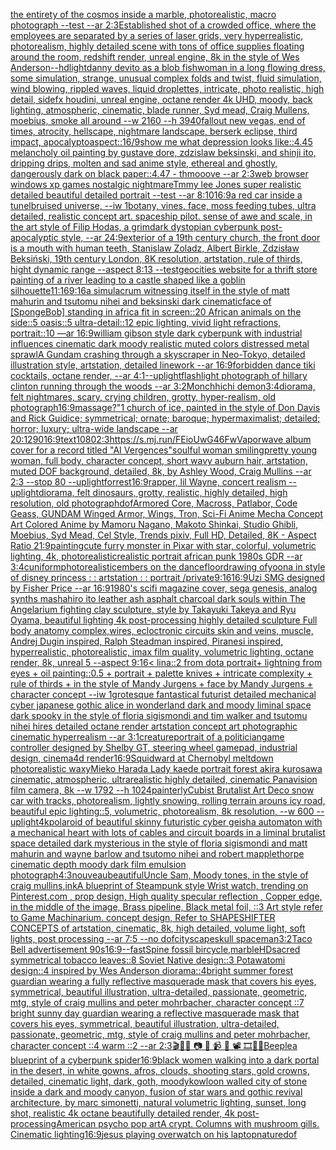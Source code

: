 [the entirety of the cosmos inside a marble, photorealistic,   macro photograph --test --ar 2:3](https://www.ebank.nz/aiartgenerator?category=the%2520entirety%2520of%2520the%2520cosmos%2520inside%2520a%2520marble%2C%2520photorealistic%2C%2520%2520%2520macro%2520photograph%2520--test%2520--ar%25202%3A3)[Established shot of a crowded office, where the employees are separated by a series of laser grids, very hyperrealistic, photorealism, highly detailed scene with tons of office supplies floating around the room, redshift render, unreal engine, 8k in the style of Wes Anderson](https://www.ebank.nz/aiartgenerator?category=Established%2520shot%2520of%2520a%2520crowded%2520office%2C%2520where%2520the%2520employees%2520are%2520separated%2520by%2520a%2520series%2520of%2520laser%2520grids%2C%2520very%2520hyperrealistic%2C%2520photorealism%2C%2520highly%2520detailed%2520scene%2520with%2520tons%2520of%2520office%2520supplies%2520floating%2520around%2520the%2520room%2C%2520redshift%2520render%2C%2520unreal%2520engine%2C%25208k%2520in%2520the%2520style%2520of%2520Wes%2520Anderson)[--hd](https://www.ebank.nz/aiartgenerator?category=--hd)[light](https://www.ebank.nz/aiartgenerator?category=light)[danny devito as a blob fish](https://www.ebank.nz/aiartgenerator?category=danny%2520devito%2520as%2520a%2520blob%2520fish)[woman in a long flowing dress,  some simulation, strange, unusual complex folds and twist, fluid simulation, wind blowing, rippled waves, liquid droplettes, intricate, photo realistic, high detail, sidefx houdini, unreal engine, octane render 4k UHD, moody, back lighting, atmospheric, cinematic, blade runner, Syd mead, Craig Mullens, moebius,  smoke all around --w 2160 --h 3940](https://www.ebank.nz/aiartgenerator?category=woman%2520in%2520a%2520long%2520flowing%2520dress%2C%2520%2520some%2520simulation%2C%2520strange%2C%2520unusual%2520complex%2520folds%2520and%2520twist%2C%2520fluid%2520simulation%2C%2520wind%2520blowing%2C%2520rippled%2520waves%2C%2520liquid%2520droplettes%2C%2520intricate%2C%2520photo%2520realistic%2C%2520high%2520detail%2C%2520sidefx%2520houdini%2C%2520unreal%2520engine%2C%2520octane%2520render%25204k%2520UHD%2C%2520moody%2C%2520back%2520lighting%2C%2520atmospheric%2C%2520cinematic%2C%2520blade%2520runner%2C%2520Syd%2520mead%2C%2520Craig%2520Mullens%2C%2520moebius%2C%2520%2520smoke%2520all%2520around%2520--w%25202160%2520--h%25203940)[fallout new vegas, end of times, atrocity, hellscape, nightmare landscape, berserk eclipse, third impact, apocalypto](https://www.ebank.nz/aiartgenerator?category=fallout%2520new%2520vegas%2C%2520end%2520of%2520times%2C%2520atrocity%2C%2520hellscape%2C%2520nightmare%2520landscape%2C%2520berserk%2520eclipse%2C%2520third%2520impact%2C%2520apocalypto)[aspect::16/9](https://www.ebank.nz/aiartgenerator?category=aspect%3A%3A16/9)[show me what depression looks like::4.45 melancholy oil painting by gustave dore, zdzislaw beksinski, and shinji ito, dripping drips, molten and sad anime style, ethereal and ghostly, dangerously dark on black paper::4.47 - thmooove --ar 2:3](https://www.ebank.nz/aiartgenerator?category=show%2520me%2520what%2520depression%2520looks%2520like%3A%3A4.45%2520melancholy%2520oil%2520painting%2520by%2520gustave%2520dore%2C%2520zdzislaw%2520beksinski%2C%2520and%2520shinji%2520ito%2C%2520dripping%2520drips%2C%2520molten%2520and%2520sad%2520anime%2520style%2C%2520ethereal%2520and%2520ghostly%2C%2520dangerously%2520dark%2520on%2520black%2520paper%3A%3A4.47%2520-%2520thmooove%2520--ar%25202%3A3)[web browser windows xp games nostalgic nightmare](https://www.ebank.nz/aiartgenerator?category=web%2520browser%2520windows%2520xp%2520games%2520nostalgic%2520nightmare)[Tmmy lee Jones super realistic detailed beautiful detailed portrait --test --ar 8:10](https://www.ebank.nz/aiartgenerator?category=Tmmy%2520lee%2520Jones%2520super%2520realistic%2520detailed%2520beautiful%2520detailed%2520portrait%2520--test%2520--ar%25208%3A10)[16:9](https://www.ebank.nz/aiartgenerator?category=16%3A9)[a red car inside a tunel](https://www.ebank.nz/aiartgenerator?category=a%2520red%2520car%2520inside%2520a%2520tunel)[bruised universe, --iw 1](https://www.ebank.nz/aiartgenerator?category=bruised%2520universe%2C%2520--iw%25201)[botany, vines, face, moss feeding tubes, ultra detailed, realistic concept art. spaceship pilot. sense of awe and scale, in the art style of Filip Hodas, a grimdark dystopian cyberpunk post-apocalyptic style, --ar 24:9](https://www.ebank.nz/aiartgenerator?category=botany%2C%2520vines%2C%2520face%2C%2520moss%2520feeding%2520tubes%2C%2520ultra%2520detailed%2C%2520realistic%2520concept%2520art.%2520spaceship%2520pilot.%2520sense%2520of%2520awe%2520and%2520scale%2C%2520in%2520the%2520art%2520style%2520of%2520Filip%2520Hodas%2C%2520a%2520grimdark%2520dystopian%2520cyberpunk%2520post-apocalyptic%2520style%2C%2520--ar%252024%3A9)[exterior of a 19th century church, the front door is a mouth with human teeth, Stanislaw Zoladz, Albert Birkle, Zdzisław Beksiński, 19th century London, 8K resolution, artstation, rule of thirds, hight dynamic range --aspect 8:13 --test](https://www.ebank.nz/aiartgenerator?category=exterior%2520of%2520a%252019th%2520century%2520church%2C%2520the%2520front%2520door%2520is%2520a%2520mouth%2520with%2520human%2520teeth%2C%2520Stanislaw%2520Zoladz%2C%2520Albert%2520Birkle%2C%2520Zdzis%C5%82aw%2520Beksi%C5%84ski%2C%252019th%2520century%2520London%2C%25208K%2520resolution%2C%2520artstation%2C%2520rule%2520of%2520thirds%2C%2520hight%2520dynamic%2520range%2520--aspect%25208%3A13%2520--test)[geocities website for a thrift store painting of a river leading to a castle shaped like a goblin silhouette](https://www.ebank.nz/aiartgenerator?category=geocities%2520website%2520for%2520a%2520thrift%2520store%2520painting%2520of%2520a%2520river%2520leading%2520to%2520a%2520castle%2520shaped%2520like%2520a%2520goblin%2520silhouette)[11:16](https://www.ebank.nz/aiartgenerator?category=11%3A16)[9:16](https://www.ebank.nz/aiartgenerator?category=9%3A16)[a simulacrum witnessing itself in the style of matt mahurin and tsutomu nihei and beksinski dark cinematic](https://www.ebank.nz/aiartgenerator?category=a%2520simulacrum%2520witnessing%2520itself%2520in%2520the%2520style%2520of%2520matt%2520mahurin%2520and%2520tsutomu%2520nihei%2520and%2520beksinski%2520dark%2520cinematic)[face of [SpongeBob] standing in africa fit in screen::20 African animals on the side::5 oasis::5 ultra-detail::12 epic lighting, vivid light refractions, portrait::10 —ar 16:9](https://www.ebank.nz/aiartgenerator?category=face%2520of%2520%5BSpongeBob%5D%2520standing%2520in%2520africa%2520fit%2520in%2520screen%3A%3A20%2520African%2520animals%2520on%2520the%2520side%3A%3A5%2520oasis%3A%3A5%2520ultra-detail%3A%3A12%2520epic%2520lighting%2C%2520vivid%2520light%2520refractions%2C%2520portrait%3A%3A10%2520%E2%80%94ar%252016%3A9)[william gibson style dark cyberpunk with industrial influences cinematic dark moody realistic muted colors distressed metal sprawl](https://www.ebank.nz/aiartgenerator?category=william%2520gibson%2520style%2520dark%2520cyberpunk%2520with%2520industrial%2520influences%2520cinematic%2520dark%2520moody%2520realistic%2520muted%2520colors%2520distressed%2520metal%2520sprawl)[A Gundam crashing through a skyscraper in Neo-Tokyo, detailed illustration style, artstation, detailed linework --ar 16:9](https://www.ebank.nz/aiartgenerator?category=A%2520Gundam%2520crashing%2520through%2520a%2520skyscraper%2520in%2520Neo-Tokyo%2C%2520detailed%2520illustration%2520style%2C%2520artstation%2C%2520detailed%2520linework%2520--ar%252016%3A9)[forbidden dance tiki cocktails, octane render, --ar 4:1](https://www.ebank.nz/aiartgenerator?category=forbidden%2520dance%2520tiki%2520cocktails%2C%2520octane%2520render%2C%2520--ar%25204%3A1)[--uplight](https://www.ebank.nz/aiartgenerator?category=--uplight)[flashlight photograph of hillary clinton running through the woods --ar 3:2](https://www.ebank.nz/aiartgenerator?category=flashlight%2520photograph%2520of%2520hillary%2520clinton%2520running%2520through%2520the%2520woods%2520--ar%25203%3A2)[Monchhichi demon](https://www.ebank.nz/aiartgenerator?category=Monchhichi%2520demon)[3:4](https://www.ebank.nz/aiartgenerator?category=3%3A4)[diorama, felt nightmares, scary, crying children, grotty, hyper-realism, old photograph](https://www.ebank.nz/aiartgenerator?category=diorama%2C%2520felt%2520nightmares%2C%2520scary%2C%2520crying%2520children%2C%2520grotty%2C%2520hyper-realism%2C%2520old%2520photograph)[16:9](https://www.ebank.nz/aiartgenerator?category=16%3A9)[massage?"](https://www.ebank.nz/aiartgenerator?category=massage%3F%22)[1 church of ice, painted in the style of Don Davis and Rick Guidice; symmetrical; ornate; baroque; hypermaximalist; detailed; horror; luxury; ultra-wide landscape --ar 20:12](https://www.ebank.nz/aiartgenerator?category=1%2520church%2520of%2520ice%2C%2520painted%2520in%2520the%2520style%2520of%2520Don%2520Davis%2520and%2520Rick%2520Guidice%3B%2520symmetrical%3B%2520ornate%3B%2520baroque%3B%2520hypermaximalist%3B%2520detailed%3B%2520horror%3B%2520luxury%3B%2520ultra-wide%2520landscape%2520--ar%252020%3A12)[90](https://www.ebank.nz/aiartgenerator?category=90)[16:9](https://www.ebank.nz/aiartgenerator?category=16%3A9)[text](https://www.ebank.nz/aiartgenerator?category=text)[1080](https://www.ebank.nz/aiartgenerator?category=1080)[2:3](https://www.ebank.nz/aiartgenerator?category=2%3A3)[<https://s.mj.run/FEioUwG46Fw>](https://www.ebank.nz/aiartgenerator?category=%3Chttps%3A//s.mj.run/FEioUwG46Fw%3E)[Vaporwave album cover for a record titled "AI Vergences"](https://www.ebank.nz/aiartgenerator?category=Vaporwave%2520album%2520cover%2520for%2520a%2520record%2520titled%2520%22AI%2520Vergences%22)[soulful  woman smiling](https://www.ebank.nz/aiartgenerator?category=soulful%2520%2520woman%2520smiling)[pretty young woman, full body, character concept, short wavy auburn hair, artstation, muted DOF background, detailed, 8k, by Ashley Wood, Craig Mullins --ar 2:3 --stop 80 --uplight](https://www.ebank.nz/aiartgenerator?category=pretty%2520young%2520woman%2C%2520full%2520body%2C%2520character%2520concept%2C%2520short%2520wavy%2520auburn%2520hair%2C%2520artstation%2C%2520muted%2520DOF%2520background%2C%2520detailed%2C%25208k%2C%2520by%2520Ashley%2520Wood%2C%2520Craig%2520Mullins%2520--ar%25202%3A3%2520--stop%252080%2520--uplight)[forrest](https://www.ebank.nz/aiartgenerator?category=forrest)[16:9](https://www.ebank.nz/aiartgenerator?category=16%3A9)[rapper, lil Wayne, concert realism --uplight](https://www.ebank.nz/aiartgenerator?category=rapper%2C%2520lil%2520Wayne%2C%2520concert%2520realism%2520--uplight)[diorama, felt dinosaurs, grotty, realistic, highly detailed, high resolution, old photograph](https://www.ebank.nz/aiartgenerator?category=diorama%2C%2520felt%2520dinosaurs%2C%2520grotty%2C%2520realistic%2C%2520highly%2520detailed%2C%2520high%2520resolution%2C%2520old%2520photograph)[dof](https://www.ebank.nz/aiartgenerator?category=dof)[Armored Core, Macross, Patlabor, Code Geass, GUNDAM Winged Armor, Wings, Tron, Sci-Fi Anime Mecha Concept Art Colored Anime by Mamoru Nagano, Makoto Shinkai, Studio Ghibli, Moebius, Syd Mead, Cel Style, Trends pixiv, Full HD, Detailed, 8K - Aspect Ratio 21:9](https://www.ebank.nz/aiartgenerator?category=Armored%2520Core%2C%2520Macross%2C%2520Patlabor%2C%2520Code%2520Geass%2C%2520GUNDAM%2520Winged%2520Armor%2C%2520Wings%2C%2520Tron%2C%2520Sci-Fi%2520Anime%2520Mecha%2520Concept%2520Art%2520Colored%2520Anime%2520by%2520Mamoru%2520Nagano%2C%2520Makoto%2520Shinkai%2C%2520Studio%2520Ghibli%2C%2520Moebius%2C%2520Syd%2520Mead%2C%2520Cel%2520Style%2C%2520Trends%2520pixiv%2C%2520Full%2520HD%2C%2520Detailed%2C%25208K%2520-%2520Aspect%2520Ratio%252021%3A9)[painting](https://www.ebank.nz/aiartgenerator?category=painting)[cute furry monster in Pixar with star, colorful, volumetric lighting, 4k, photorealistic](https://www.ebank.nz/aiartgenerator?category=cute%2520furry%2520monster%2520in%2520Pixar%2520with%2520star%2C%2520colorful%2C%2520volumetric%2520lighting%2C%25204k%2C%2520photorealistic)[](https://www.ebank.nz/aiartgenerator?category=)[realistic portrait african punk 1980s GDR --ar 3:4](https://www.ebank.nz/aiartgenerator?category=realistic%2520portrait%2520african%2520punk%25201980s%2520GDR%2520--ar%25203%3A4)[cuniform](https://www.ebank.nz/aiartgenerator?category=cuniform)[photorealistic](https://www.ebank.nz/aiartgenerator?category=photorealistic)[embers on the dancefloor](https://www.ebank.nz/aiartgenerator?category=embers%2520on%2520the%2520dancefloor)[drawing ofyoona in style of disney princess : : artstation : : portrait /private](https://www.ebank.nz/aiartgenerator?category=drawing%2520ofyoona%2520in%2520style%2520of%2520disney%2520princess%2520%3A%2520%3A%2520artstation%2520%3A%2520%3A%2520portrait%2520/private)[9:16](https://www.ebank.nz/aiartgenerator?category=9%3A16)[16:9](https://www.ebank.nz/aiartgenerator?category=16%3A9)[Uzi SMG designed by Fisher Price --ar 16:9](https://www.ebank.nz/aiartgenerator?category=Uzi%2520SMG%2520designed%2520by%2520Fisher%2520Price%2520--ar%252016%3A9)[1980's scifi magazine cover, sega genesis, analog synths mashahiro ito leather ash asphalt charcoal dark souls within The Angelarium fighting clay sculpture, style by Takayuki Takeya and Ryu Oyama, beautiful lighting 4k post-processing highly detailed sculpture Full body anatomy complex,wires, ecloctronic circuits skin and veins, muscle, Andrej Dugin inspired, Ralph Steadman inspired, Piranesi inspired, hyperrealistic, photorealistic, imax film quality, volumetric lighting, octane render, 8k, unreal 5   --aspect 9:16](https://www.ebank.nz/aiartgenerator?category=1980%27s%2520scifi%2520magazine%2520cover%2C%2520sega%2520genesis%2C%2520analog%2520synths%2520mashahiro%2520ito%2520leather%2520ash%2520asphalt%2520charcoal%2520dark%2520souls%2520within%2520The%2520Angelarium%2520fighting%2520clay%2520sculpture%2C%2520style%2520by%2520Takayuki%2520Takeya%2520and%2520Ryu%2520Oyama%2C%2520beautiful%2520lighting%25204k%2520post-processing%2520highly%2520detailed%2520sculpture%2520Full%2520body%2520anatomy%2520complex%2Cwires%2C%2520ecloctronic%2520circuits%2520skin%2520and%2520veins%2C%2520muscle%2C%2520Andrej%2520Dugin%2520inspired%2C%2520Ralph%2520Steadman%2520inspired%2C%2520Piranesi%2520inspired%2C%2520hyperrealistic%2C%2520photorealistic%2C%2520imax%2520film%2520quality%2C%2520volumetric%2520lighting%2C%2520octane%2520render%2C%25208k%2C%2520unreal%25205%2520%2520%2520--aspect%25209%3A16)[< lina::2 from dota portrait+ lightning from eyes + oil painting::0.5 + portrait + palette knives + intricate complexity + rule of thirds + in the style of Mandy Jurgens + face by Mandy Jurgens + character concept --iw 1](https://www.ebank.nz/aiartgenerator?category=%3C%2520lina%3A%3A2%2520from%2520dota%2520portrait%2B%2520lightning%2520from%2520eyes%2520%2B%2520oil%2520painting%3A%3A0.5%2520%2B%2520portrait%2520%2B%2520palette%2520knives%2520%2B%2520intricate%2520complexity%2520%2B%2520rule%2520of%2520thirds%2520%2B%2520in%2520the%2520style%2520of%2520Mandy%2520Jurgens%2520%2B%2520face%2520by%2520Mandy%2520Jurgens%2520%2B%2520character%2520concept%2520--iw%25201)[grotesque fantastical futurist detailed mechanical cyber japanese gothic alice in wonderland dark and moody liminal space dark spooky in the style of floria sigismondi and tim walker and tsutomu nihei hires detailed octane render artstation concept art photographic cinematic hyperrealism --ar 3:1](https://www.ebank.nz/aiartgenerator?category=grotesque%2520fantastical%2520futurist%2520detailed%2520mechanical%2520cyber%2520japanese%2520gothic%2520alice%2520in%2520wonderland%2520dark%2520and%2520moody%2520liminal%2520space%2520dark%2520spooky%2520in%2520the%2520style%2520of%2520floria%2520sigismondi%2520and%2520tim%2520walker%2520and%2520tsutomu%2520nihei%2520hires%2520detailed%2520octane%2520render%2520artstation%2520concept%2520art%2520photographic%2520cinematic%2520hyperrealism%2520--ar%25203%3A1)[creature](https://www.ebank.nz/aiartgenerator?category=creature)[portrait of a politician](https://www.ebank.nz/aiartgenerator?category=portrait%2520of%2520a%2520politician)[game controller designed by Shelby GT, steering wheel gamepad, industrial design, cinema4d render](https://www.ebank.nz/aiartgenerator?category=game%2520controller%2520designed%2520by%2520Shelby%2520GT%2C%2520steering%2520wheel%2520gamepad%2C%2520industrial%2520design%2C%2520cinema4d%2520render)[16:9](https://www.ebank.nz/aiartgenerator?category=16%3A9)[Squidward at Chernobyl meltdown photorealistic waxy](https://www.ebank.nz/aiartgenerator?category=Squidward%2520at%2520Chernobyl%2520meltdown%2520photorealistic%2520waxy)[Mieko Harada Lady kaede portrait forest akira kurosawa cinematic, atmospheric, ultrarealistic highly detailed, cinematic Panavision film camera, 8k --w 1792 --h 1024](https://www.ebank.nz/aiartgenerator?category=Mieko%2520Harada%2520Lady%2520kaede%2520portrait%2520forest%2520akira%2520kurosawa%2520cinematic%2C%2520atmospheric%2C%2520ultrarealistic%2520highly%2520detailed%2C%2520cinematic%2520Panavision%2520film%2520camera%2C%25208k%2520--w%25201792%2520--h%25201024)[painterly](https://www.ebank.nz/aiartgenerator?category=painterly)[Cubist Brutalist Art Deco snow car with tracks, photorealism, lightly snowing, rolling terrain arouns icy road, beautiful epic lighting::5, volumetric, photorealism, 8k resolution, --w 600 --uplight](https://www.ebank.nz/aiartgenerator?category=Cubist%2520Brutalist%2520Art%2520Deco%2520snow%2520car%2520with%2520tracks%2C%2520photorealism%2C%2520lightly%2520snowing%2C%2520rolling%2520terrain%2520arouns%2520icy%2520road%2C%2520beautiful%2520epic%2520lighting%3A%3A5%2C%2520volumetric%2C%2520photorealism%2C%25208k%2520resolution%2C%2520--w%2520600%2520--uplight)[4k](https://www.ebank.nz/aiartgenerator?category=4k)[polaroid of beautiful skinny futuristic cyber geisha automaton with a mechanical heart with lots of cables and circuit boards in a liminal brutalist space detailed dark mysterious in the style of floria sigismondi and matt mahurin and wayne barlow and tsutomo nihei and robert mapplethorpe cinematic depth moody dark film emulsion photograph](https://www.ebank.nz/aiartgenerator?category=polaroid%2520of%2520beautiful%2520skinny%2520futuristic%2520cyber%2520geisha%2520automaton%2520with%2520a%2520mechanical%2520heart%2520with%2520lots%2520of%2520cables%2520and%2520circuit%2520boards%2520in%2520a%2520liminal%2520brutalist%2520space%2520detailed%2520dark%2520mysterious%2520in%2520the%2520style%2520of%2520floria%2520sigismondi%2520and%2520matt%2520mahurin%2520and%2520wayne%2520barlow%2520and%2520tsutomo%2520nihei%2520and%2520robert%2520mapplethorpe%2520cinematic%2520depth%2520moody%2520dark%2520film%2520emulsion%2520photograph)[4:3](https://www.ebank.nz/aiartgenerator?category=4%3A3)[nouveau](https://www.ebank.nz/aiartgenerator?category=nouveau)[beautiful](https://www.ebank.nz/aiartgenerator?category=beautiful)[Uncle Sam, Moody tones, in the style of craig mullins](https://www.ebank.nz/aiartgenerator?category=Uncle%2520Sam%2C%2520Moody%2520tones%2C%2520in%2520the%2520style%2520of%2520craig%2520mullins)[,](https://www.ebank.nz/aiartgenerator?category=%2C)[ink](https://www.ebank.nz/aiartgenerator?category=ink)[A blueprint of Steampunk style Wrist watch,    trending on Pinterest.com  , prop design, High quality specular reflection , Copper  edge, in the middle of the image, Brass pipeline,  Black metal foil,  ::3  Art style refer to Game Machinarium.  concept design, Refer to SHAPESHIFTER CONCEPTS  of artstation, cinematic,  8k, high detailed,  volume light,  soft lights,  post processing    --ar 7:5   --no dof](https://www.ebank.nz/aiartgenerator?category=A%2520blueprint%2520of%2520Steampunk%2520style%2520Wrist%2520watch%2C%2520%2520%2520%2520trending%2520on%2520Pinterest.com%2520%2520%2C%2520prop%2520design%2C%2520High%2520quality%2520specular%2520reflection%2520%2C%2520Copper%2520%2520edge%2C%2520in%2520the%2520middle%2520of%2520the%2520image%2C%2520Brass%2520pipeline%2C%2520%2520Black%2520metal%2520foil%2C%2520%2520%3A%3A3%2520%2520Art%2520style%2520refer%2520to%2520Game%2520Machinarium.%2520%2520concept%2520design%2C%2520Refer%2520to%2520SHAPESHIFTER%2520CONCEPTS%2520%2520of%2520artstation%2C%2520cinematic%2C%2520%25208k%2C%2520high%2520detailed%2C%2520%2520volume%2520light%2C%2520%2520soft%2520lights%2C%2520%2520post%2520processing%2520%2520%2520%2520--ar%25207%3A5%2520%2520%2520--no%2520dof)[cityscape](https://www.ebank.nz/aiartgenerator?category=cityscape)[skull spaceman](https://www.ebank.nz/aiartgenerator?category=skull%2520spaceman)[3:2](https://www.ebank.nz/aiartgenerator?category=3%3A2)[Taco Bell advertisement 90s](https://www.ebank.nz/aiartgenerator?category=Taco%2520Bell%2520advertisement%252090s)[16:9](https://www.ebank.nz/aiartgenerator?category=16%3A9)[--fast](https://www.ebank.nz/aiartgenerator?category=--fast)[Spine fossil bircycle,marble](https://www.ebank.nz/aiartgenerator?category=Spine%2520fossil%2520bircycle%2Cmarble)[HD](https://www.ebank.nz/aiartgenerator?category=HD)[sacred symmetrical tobacco leaves::8 Soviet Native design::3 Potawatomi design::4 inspired by Wes Anderson diorama::4](https://www.ebank.nz/aiartgenerator?category=sacred%2520symmetrical%2520tobacco%2520leaves%3A%3A8%2520Soviet%2520Native%2520design%3A%3A3%2520Potawatomi%2520design%3A%3A4%2520inspired%2520by%2520Wes%2520Anderson%2520diorama%3A%3A4)[bright summer forest guardian wearing a fully reflective masquerade mask that covers his eyes, symmetrical, beautiful illustration, ultra-detailed, passionate, geometric, mtg, style of craig mullins and peter mohrbacher, character concept ::7 bright sunny day guardian wearing a reflective masquerade mask that covers his eyes, symmetrical, beautiful illustration, ultra-detailed, passionate, geometric, mtg, style of craig mullins and peter mohrbacher, character concept ::4 warm ::2 --ar 2:3](https://www.ebank.nz/aiartgenerator?category=bright%2520summer%2520forest%2520guardian%2520wearing%2520a%2520fully%2520reflective%2520masquerade%2520mask%2520that%2520covers%2520his%2520eyes%2C%2520symmetrical%2C%2520beautiful%2520illustration%2C%2520ultra-detailed%2C%2520passionate%2C%2520geometric%2C%2520mtg%2C%2520style%2520of%2520craig%2520mullins%2520and%2520peter%2520mohrbacher%2C%2520character%2520concept%2520%3A%3A7%2520bright%2520sunny%2520day%2520guardian%2520wearing%2520a%2520reflective%2520masquerade%2520mask%2520that%2520covers%2520his%2520eyes%2C%2520symmetrical%2C%2520beautiful%2520illustration%2C%2520ultra-detailed%2C%2520passionate%2C%2520geometric%2C%2520mtg%2C%2520style%2520of%2520craig%2520mullins%2520and%2520peter%2520mohrbacher%2C%2520character%2520concept%2520%3A%3A4%2520warm%2520%3A%3A2%2520--ar%25202%3A3)[🎬🌈📼 📷 📸 📹 🎥 📽 🎞🧬🌌](https://www.ebank.nz/aiartgenerator?category=%F0%9F%8E%AC%F0%9F%8C%88%F0%9F%93%BC%2520%F0%9F%93%B7%2520%F0%9F%93%B8%2520%F0%9F%93%B9%2520%F0%9F%8E%A5%2520%F0%9F%93%BD%2520%F0%9F%8E%9E%F0%9F%A7%AC%F0%9F%8C%8C)[Beeple](https://www.ebank.nz/aiartgenerator?category=Beeple)[a blueprint of a cyberpunk spider](https://www.ebank.nz/aiartgenerator?category=a%2520blueprint%2520of%2520a%2520cyberpunk%2520spider)[16:9](https://www.ebank.nz/aiartgenerator?category=16%3A9)[black women walking into a dark portal in the desert, in white gowns, afros, clouds, shooting stars, gold crowns, detailed, cinematic light, dark, goth, moody](https://www.ebank.nz/aiartgenerator?category=black%2520women%2520walking%2520into%2520a%2520dark%2520portal%2520in%2520the%2520desert%2C%2520in%2520white%2520gowns%2C%2520afros%2C%2520clouds%2C%2520shooting%2520stars%2C%2520gold%2520crowns%2C%2520detailed%2C%2520cinematic%2520light%2C%2520dark%2C%2520goth%2C%2520moody)[kowloon walled city of stone inside a dark and moody canyon, fusion of star wars and gothic revival architecture, by marc simonetti, natural volumetric lighting, sunset, long shot, realistic 4k octane beautifully detailed render, 4k post-processing](https://www.ebank.nz/aiartgenerator?category=kowloon%2520walled%2520city%2520of%2520stone%2520inside%2520a%2520dark%2520and%2520moody%2520canyon%2C%2520fusion%2520of%2520star%2520wars%2520and%2520gothic%2520revival%2520architecture%2C%2520by%2520marc%2520simonetti%2C%2520natural%2520volumetric%2520lighting%2C%2520sunset%2C%2520long%2520shot%2C%2520realistic%25204k%2520octane%2520beautifully%2520detailed%2520render%2C%25204k%2520post-processing)[American psycho pop art](https://www.ebank.nz/aiartgenerator?category=American%2520psycho%2520pop%2520art)[A crypt. Columns with mushroom gills. Cinematic lighting](https://www.ebank.nz/aiartgenerator?category=A%2520crypt.%2520Columns%2520with%2520mushroom%2520gills.%2520Cinematic%2520lighting)[16:9](https://www.ebank.nz/aiartgenerator?category=16%3A9)[jesus playing overwatch on his laptop](https://www.ebank.nz/aiartgenerator?category=jesus%2520playing%2520overwatch%2520on%2520his%2520laptop)[nature](https://www.ebank.nz/aiartgenerator?category=nature)[dof](https://www.ebank.nz/aiartgenerator?category=dof)